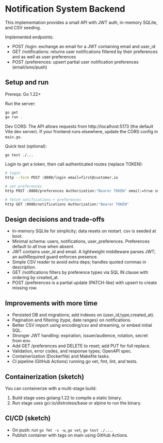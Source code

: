 # Notification System Backend

This implementation provides a small API with JWT auth, in-memory SQLite, and CSV seeding.

Implemented endpoints:

-  POST /login: exchange an email for a JWT containing email and user_id
-  GET /notifications: returns user notifications filtered by their preferences and as well as user preferences
-  POST /preferences: upsert partial user notification preferences (email/sms/push)

## Setup and run

Prereqs: Go 1.22+

Run the server:

```bash
go get
go run .
```

Dev CORS: The API allows requests from http://localhost:5173 (the default Vite dev server). If your frontend runs elsewhere, update the CORS config in `main.go`.

Quick test (optional):

```bash
go test ./...
```

Login to get a token, then call authenticated routes (replace TOKEN):

```bash
# login
http --form POST :8080/login email=first@customer.io

# set preferences
http POST :8080/preferences Authorization:"Bearer TOKEN" email:=true sms:=false push:=false

# fetch notifications + preferences
http GET :8080/notifications Authorization:"Bearer TOKEN"
```

## Design decisions and trade-offs

-  In-memory SQLite for simplicity; data resets on restart. csv is seeded at boot.
-  Minimal schema: users, notifications, user_preferences. Preferences default to all true when absent.
-  JWT contains user_id and email. A lightweight middleware parses JWT; an authRequired guard enforces presence.
-  Simple CSV reader to avoid extra deps; handles quoted commas in description.
-  GET /notifications filters by preference types via SQL IN clause with ordering by created_at.
-  POST /preferences is a partial update (PATCH-like) with upsert to create missing row.

## Improvements with more time

-  Persisted DB and migrations; add indexes on (user_id,type,created_at).
-  Pagination and filtering (type, date ranges) on notifications.
-  Better CSV import using encoding/csv and streaming, or embed initial SQL.
-  Stronger JWT handling: expiration, issuer/audience, rotation, secret from env.
-  Add GET /preferences and DELETE to reset; add PUT for full replace.
-  Validation, error codes, and response types; OpenAPI spec.
-  Containerization (Dockerfile) and Makefile tasks.
-  CI pipeline (GitHub Actions) running go vet, fmt, lint, and tests.

## Containerization (sketch)

You can containerize with a multi-stage build:

1. Build stage uses golang:1.22 to compile a static binary.
2. Run stage uses gcr.io/distroless/base or alpine to run the binary.

## CI/CD (sketch)

-  On push: run `go fmt -s -w`, `go vet`, `go test ./...`.
-  Publish container with tags on main using GitHub Actions.
